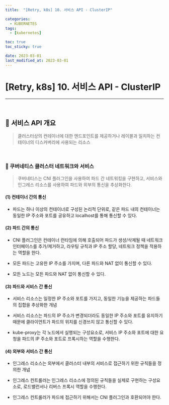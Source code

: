 ```yaml
---
title:  "[Retry, k8s] 10. 서비스 API - ClusterIP" 

categories:
  - KUBERNETES
tags:
  - [kubernetes]

toc: true
toc_sticky: true

date: 2023-03-01
last_modified_at: 2023-03-01
---
```

# [Retry, k8s] 10. 서비스 API - ClusterIP
---

<style>
table {
    font-size: 12pt;
}
table th:first-of-type {
    width: 5%;
}
table th:nth-of-type(2) {
    width: 15%;
}
table th:nth-of-type(3) {
    width: 50%;
}
table th:nth-of-type(4) {
    width: 30%;
}
</style>

<br>

## 🔔 서비스 API 개요

> 클러스터상의 컨테이너에 대한 엔드포인트를 제공하거나 레이블과 일치하는 컨테이너의 디스커버리에 사용되는 리소스

<br>

### 📜 쿠버네티스 클러스터 네트워크와 서비스

> 쿠버네티스는 CNI 플러그인을 사용하여 파드 간 네트워킹을 구현하고, 서비스와 인그레스 리소스를 사용하여 파드와 외부의 통신을 추상화한다.


#### (1) 컨테이너 간의 통신

+ 파드는 하나 이상의 컨테이너로 구성된 논리적 단위로, 같은 파드 내의 컨테이너는 동일한 IP 주소와 포트를 공유하고 localhost를 통해 통신할 수 있다.


#### (2) 파드 간의 통신

+ CNI 플러그인은 컨테이너 런타임에 의해 호출되어 파드가 생성/삭제될 때 네트워크 인터페이스를 추가/제거하고, 라우팅 규칙과 IP 주소 할당, 네트워크 정책을 적용하는 역할을 한다.

+ 모든 파드는 고유한 IP 주소를 가지며, 다른 파드와 NAT 없이 통신할 수 있다.

+ 모든 노드는 모든 파드와 NAT 없이 통신할 수 있다.


#### (3) 파드와 서비스 간 통신

+ 서비스 리소스는 일정한 IP 주소와 포트를 가지고, 동일한 기능을 제공하는 파드들의 집합을 추상화한 개념

+ 서비스 리소스는 파드의 IP 주소가 변경되더라도 동일한 IP 주소와 포트를 유지하기 때문에 클라이언트가 파드의 위치를 신경쓰지 않고 통신할 수 있다.

+ kube-proxy는 각 노드에서 실행되는 구성요소로, 서비스 IP 주소와 포트에 대한 요청을 파드의 IP 주소와 포트로 프록시하는 역할을 수행한다.


#### (4) 외부와 서비스 간 통신

+ 인그레스 리소스는 외부에서 클러스터 내부의 서비스로 접근하기 위한 규칙들을 정의한 개념

+ 인그레스 컨트롤러는 인그레스 리소스에 정의된 규칙들을 실제로 구현하는 구성요소로, 로드밸런서나 리버스 프록시 역할을 수행한다.

+ 인그레스 컨트롤러가 파드에 접근하기 위해서는 CNI 플러그인과 호환되어야 한다.